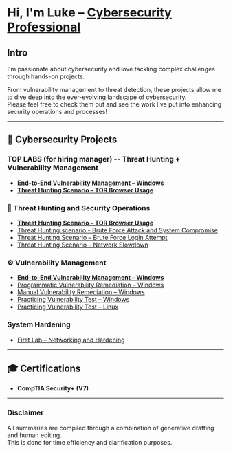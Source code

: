 # Hi, I'm Luke – [Cybersecurity Professional](https://www.linkedin.com/in/lukeaclayton/)

## Intro
I'm passionate about cybersecurity and love tackling complex challenges through hands-on projects.  

From vulnerability management to threat detection, these projects allow me to dive deep into the ever-evolving landscape of cybersecurity.  
Please feel free to check them out and see the work I’ve put into enhancing security operations and processes!

---

## 🧠 Cybersecurity Projects

### TOP LABS (for hiring manager) -- Threat Hunting + Vulnerability Management
- **[End-to-End Vulnerability Management – Windows](https://github.com/lclayton242/Vulnerability-Management)**
- **[Threat Hunting Scenario – TOR Browser Usage](https://github.com/lclayton242/Threat-Hunting-Report-Unauthorized-TOR-Usage)**

### 🚨 Threat Hunting and Security Operations
- **[Threat Hunting Scenario – TOR Browser Usage](https://github.com/lclayton242/Threat-Hunting-Report-Unauthorized-TOR-Usage)**
- [Threat Hunting scenario - Brute Force Attack and System Compromise](https://github.com/lclayton242/Threat-Hunt---Compromise-of-slflarewinsystmo)
- [Threat Hunting Scenario – Brute Force Login Attempt](https://github.com/lclayton242/Threat-Hunt-Scenario---Accidental-Exposure-to-Internet/tree/main)
- [Threat Hunting Scenario – Network Slowdown](https://github.com/lclayton242/Threat-Hunt-Scenario---Network-Slowdown)

### ⚙️ Vulnerability Management
- **[End-to-End Vulnerability Management – Windows](https://github.com/lclayton242/Vulnerability-Management)**
- [Programmatic Vulnerability Remediation – Windows](https://github.com/lclayton242/Vulnerability-Remediation-)
- [Manual Vulnerability Remediation – Windows](https://github.com/lclayton242/Vulnerability-Remediation-)
- [Practicing Vulnerability Test – Windows](https://github.com/lclayton242/Vulnerability-Testing-Lab)
- [Practicing Vulnerability Test – Linux](https://github.com/lclayton242/Vulnerability-Test-Linux)

### System Hardening
- [First Lab – Networking and Hardening](https://github.com/lclayton242/Securityplus-homelab)

---

## 🎓 Certifications
- **CompTIA Security+ (V7)**

---

### Disclaimer
All summaries are compiled through a combination of generative drafting and human editing.  
This is done for time efficiency and clarification purposes.


